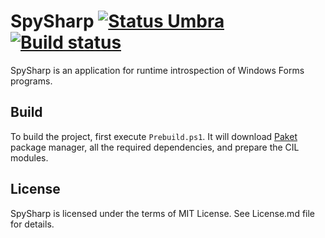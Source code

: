 SpySharp [![Status Umbra][status-andivionian]][andivionian-status-classifier] [![Build status][status-appveyor]][appveyor]
======
SpySharp is an application for runtime introspection of Windows Forms programs.

Build
-----

To build the project, first execute `Prebuild.ps1`. It will download
[Paket][paket] package manager, all the required dependencies, and prepare the
CIL modules.

## License

SpySharp is licensed under the terms of MIT License. See License.md file for
details.

[andivionian-status-classifier]: https://github.com/ForNeVeR/andivionian-status-classifier
[appveyor]: https://ci.appveyor.com/project/ForNeVeR/spysharp/branch/develop
[paket]: http://fsprojects.github.io/Paket/

[status-andivionian]: https://img.shields.io/badge/status-umbra-red.svg
[status-appveyor]: https://ci.appveyor.com/api/projects/status/41idmwnliu455xik/branch/develop?svg=true
